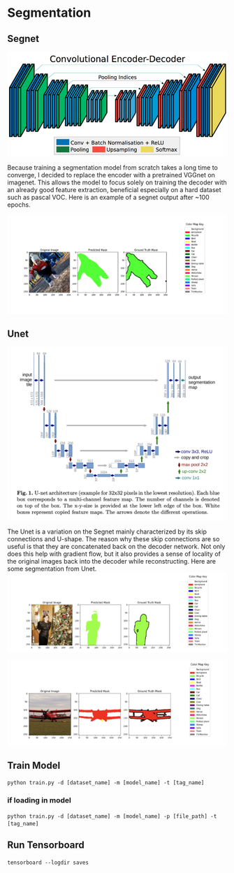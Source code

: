# Segmentation

## Segnet
![segnet architecture](/models/segnet_architecture.png)

Because training a segmentation model from scratch takes a long time to converge, I decided to replace
the encoder with a pretrained VGGnet on imagenet. This allows the model to focus solely on training the decoder
with an already good feature extraction, beneficial especially on a hard dataset such as pascal VOC.
Here is an example of a segnet output after ~100 epochs.

![segnet example](/assets/segnet_ex.png)

## Unet
![unet architecture](models/unet.png)

The Unet is a variation on the Segnet mainly characterized by its skip connections and U-shape. The reason why
these skip connections are so useful is that they are concatenated back on the decoder network. Not only does this
help with gradient flow, but it also provides a sense of locality of the original images back into the decoder while
reconstructing. Here are some segmentation from Unet.
![unet ex1](assets/image.PNG)

![unet ex2](assets/image_2.PNG)

## Train Model   
```python train.py -d [dataset_name] -m [model_name] -t [tag_name]```
### if loading in model
```python train.py -d [dataset_name] -m [model_name] -p [file_path] -t [tag_name]```

## Run Tensorboard   
```tensorboard --logdir saves```

